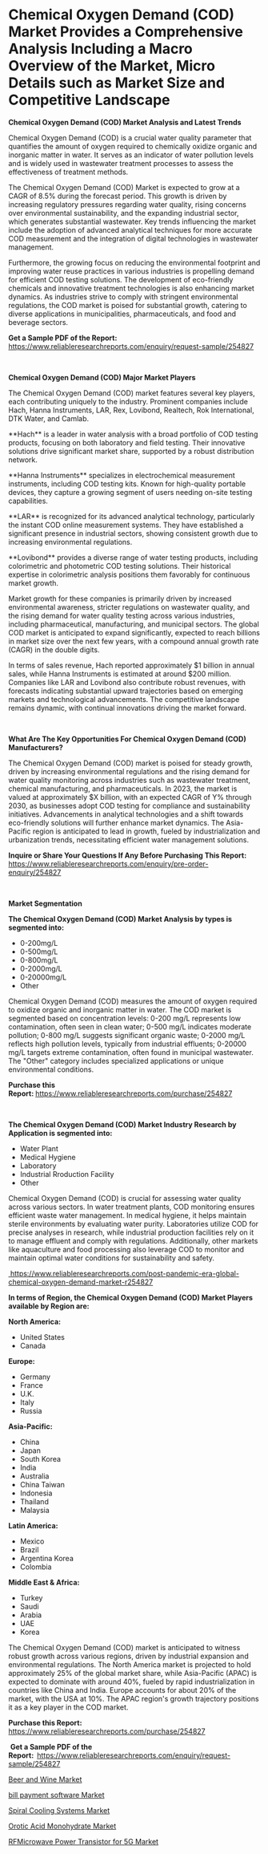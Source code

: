<p><h1>Chemical Oxygen Demand (COD) Market Provides a Comprehensive Analysis Including a Macro Overview of the Market, Micro Details such as Market Size and Competitive Landscape</h1></p><p><strong>Chemical Oxygen Demand (COD) Market Analysis and Latest Trends</strong></p>
<p><p>Chemical Oxygen Demand (COD) is a crucial water quality parameter that quantifies the amount of oxygen required to chemically oxidize organic and inorganic matter in water. It serves as an indicator of water pollution levels and is widely used in wastewater treatment processes to assess the effectiveness of treatment methods.</p><p>The Chemical Oxygen Demand (COD) Market is expected to grow at a CAGR of 8.5% during the forecast period. This growth is driven by increasing regulatory pressures regarding water quality, rising concerns over environmental sustainability, and the expanding industrial sector, which generates substantial wastewater. Key trends influencing the market include the adoption of advanced analytical techniques for more accurate COD measurement and the integration of digital technologies in wastewater management. </p><p>Furthermore, the growing focus on reducing the environmental footprint and improving water reuse practices in various industries is propelling demand for efficient COD testing solutions. The development of eco-friendly chemicals and innovative treatment technologies is also enhancing market dynamics. As industries strive to comply with stringent environmental regulations, the COD market is poised for substantial growth, catering to diverse applications in municipalities, pharmaceuticals, and food and beverage sectors.</p></p>
<p><strong>Get a Sample PDF of the Report:&nbsp;</strong> <a href="https://www.reliableresearchreports.com/enquiry/request-sample/254827?utm_campaign=38&utm_medium=2&utm_source=Github&utm_content=ia&utm_term=31102024&utm_id=chemical-oxygen-demand-cod">https://www.reliableresearchreports.com/enquiry/request-sample/254827</a></p>
<p>&nbsp;</p>
<p><strong>Chemical Oxygen Demand (COD) Major Market Players</strong></p>
<p><p>The Chemical Oxygen Demand (COD) market features several key players, each contributing uniquely to the industry. Prominent companies include Hach, Hanna Instruments, LAR, Rex, Lovibond, Realtech, Rok International, DTK Water, and Camlab.</p><p>**Hach** is a leader in water analysis with a broad portfolio of COD testing products, focusing on both laboratory and field testing. Their innovative solutions drive significant market share, supported by a robust distribution network. </p><p>**Hanna Instruments** specializes in electrochemical measurement instruments, including COD testing kits. Known for high-quality portable devices, they capture a growing segment of users needing on-site testing capabilities. </p><p>**LAR** is recognized for its advanced analytical technology, particularly the instant COD online measurement systems. They have established a significant presence in industrial sectors, showing consistent growth due to increasing environmental regulations.</p><p>**Lovibond** provides a diverse range of water testing products, including colorimetric and photometric COD testing solutions. Their historical expertise in colorimetric analysis positions them favorably for continuous market growth.</p><p>Market growth for these companies is primarily driven by increased environmental awareness, stricter regulations on wastewater quality, and the rising demand for water quality testing across various industries, including pharmaceutical, manufacturing, and municipal sectors. The global COD market is anticipated to expand significantly, expected to reach billions in market size over the next few years, with a compound annual growth rate (CAGR) in the double digits.</p><p>In terms of sales revenue, Hach reported approximately $1 billion in annual sales, while Hanna Instruments is estimated at around $200 million. Companies like LAR and Lovibond also contribute robust revenues, with forecasts indicating substantial upward trajectories based on emerging markets and technological advancements. The competitive landscape remains dynamic, with continual innovations driving the market forward.</p></p>
<p>&nbsp;</p>
<p><strong>What Are The Key Opportunities For Chemical Oxygen Demand (COD) Manufacturers?</strong></p>
<p><p>The Chemical Oxygen Demand (COD) market is poised for steady growth, driven by increasing environmental regulations and the rising demand for water quality monitoring across industries such as wastewater treatment, chemical manufacturing, and pharmaceuticals. In 2023, the market is valued at approximately $X billion, with an expected CAGR of Y% through 2030, as businesses adopt COD testing for compliance and sustainability initiatives. Advancements in analytical technologies and a shift towards eco-friendly solutions will further enhance market dynamics. The Asia-Pacific region is anticipated to lead in growth, fueled by industrialization and urbanization trends, necessitating efficient water management solutions.</p></p>
<p><strong>Inquire or Share Your Questions If Any Before Purchasing This Report:</strong> <a href="https://www.reliableresearchreports.com/enquiry/pre-order-enquiry/254827?utm_campaign=38&utm_medium=2&utm_source=Github&utm_content=ia&utm_term=31102024&utm_id=chemical-oxygen-demand-cod">https://www.reliableresearchreports.com/enquiry/pre-order-enquiry/254827</a></p>
<p>&nbsp;</p>
<p><strong>Market Segmentation</strong></p>
<p><strong>The Chemical Oxygen Demand (COD) Market Analysis by types is segmented into:</strong></p>
<p><ul><li>0-200mg/L</li><li>0-500mg/L</li><li>0-800mg/L</li><li>0-2000mg/L</li><li>0-20000mg/L</li><li>Other</li></ul></p>
<p><p>Chemical Oxygen Demand (COD) measures the amount of oxygen required to oxidize organic and inorganic matter in water. The COD market is segmented based on concentration levels: 0-200 mg/L represents low contamination, often seen in clean water; 0-500 mg/L indicates moderate pollution; 0-800 mg/L suggests significant organic waste; 0-2000 mg/L reflects high pollution levels, typically from industrial effluents; 0-20000 mg/L targets extreme contamination, often found in municipal wastewater. The "Other" category includes specialized applications or unique environmental conditions.</p></p>
<p><strong>Purchase this Report:&nbsp;</strong><a href="https://www.reliableresearchreports.com/purchase/254827?utm_campaign=38&utm_medium=2&utm_source=Github&utm_content=ia&utm_term=31102024&utm_id=chemical-oxygen-demand-cod">https://www.reliableresearchreports.com/purchase/254827</a></p>
<p>&nbsp;</p>
<p><strong>The Chemical Oxygen Demand (COD) Market Industry Research by Application is segmented into:</strong></p>
<p><ul><li>Water Plant</li><li>Medical Hygiene</li><li>Laboratory</li><li>Industrial Rroduction Facility</li><li>Other</li></ul></p>
<p><p>Chemical Oxygen Demand (COD) is crucial for assessing water quality across various sectors. In water treatment plants, COD monitoring ensures efficient waste water management. In medical hygiene, it helps maintain sterile environments by evaluating water purity. Laboratories utilize COD for precise analyses in research, while industrial production facilities rely on it to manage effluent and comply with regulations. Additionally, other markets like aquaculture and food processing also leverage COD to monitor and maintain optimal water conditions for sustainability and safety.</p></p>
<p><a href="https://www.reliableresearchreports.com/post-pandemic-era-global-chemical-oxygen-demand-market-r254827?utm_campaign=38&utm_medium=2&utm_source=Github&utm_content=ia&utm_term=31102024&utm_id=chemical-oxygen-demand-cod">&nbsp;https://www.reliableresearchreports.com/post-pandemic-era-global-chemical-oxygen-demand-market-r254827</a></p>
<p><strong>In terms of Region, the Chemical Oxygen Demand (COD) Market Players available by Region are:</strong></p>
<p>
    <p> <strong> North America: </strong>
        <ul>
            <li>United States</li>
            <li>Canada</li>
        </ul>
        </p> 
    <p> <strong> Europe: </strong>
        <ul>
            <li>Germany</li>
            <li>France</li>
            <li>U.K.</li>
            <li>Italy</li>
            <li>Russia</li>
        </ul>
        </p> 
    <p> <strong> Asia-Pacific: </strong>
        <ul>
            <li>China</li>
            <li>Japan</li>
            <li>South Korea</li>
            <li>India</li>
            <li>Australia</li>
            <li>China Taiwan</li>
            <li>Indonesia</li>
            <li>Thailand</li>
            <li>Malaysia</li>
        </ul>
        </p> 
    <p> <strong> Latin America: </strong>
        <ul>
            <li>Mexico</li>
            <li>Brazil</li>
            <li>Argentina Korea</li>
            <li>Colombia</li>
        </ul>
        </p> 
    <p> <strong> Middle East & Africa: </strong>
        <ul>
            <li>Turkey</li>
            <li>Saudi</li>
            <li>Arabia</li>
            <li>UAE</li>
            <li>Korea</li>
        </ul>
    </p>
    </p>
<p><p>The Chemical Oxygen Demand (COD) market is anticipated to witness robust growth across various regions, driven by industrial expansion and environmental regulations. The North America market is projected to hold approximately 25% of the global market share, while Asia-Pacific (APAC) is expected to dominate with around 40%, fueled by rapid industrialization in countries like China and India. Europe accounts for about 20% of the market, with the USA at 10%. The APAC region's growth trajectory positions it as a key player in the COD market.</p></p>
<p><strong>Purchase this Report: </strong><a href="https://www.reliableresearchreports.com/purchase/254827?utm_campaign=38&utm_medium=2&utm_source=Github&utm_content=ia&utm_term=31102024&utm_id=chemical-oxygen-demand-cod">https://www.reliableresearchreports.com/purchase/254827</a></p>
<p>&nbsp;<strong>Get a Sample PDF of the Report:&nbsp;&nbsp;</strong><a href="https://www.reliableresearchreports.com/enquiry/request-sample/254827?utm_campaign=38&utm_medium=2&utm_source=Github&utm_content=ia&utm_term=31102024&utm_id=chemical-oxygen-demand-cod">https://www.reliableresearchreports.com/enquiry/request-sample/254827</a></p>
<p><strong></strong></p>
<p><p><a href="https://github.com/tacitam515l/Market-Research-Report-List-1/blob/main/beer-and-wine-market.md?utm_campaign=38&utm_medium=2&utm_source=Github&utm_content=ia&utm_term=31102024&utm_id=chemical-oxygen-demand-cod">Beer and Wine Market</a></p><p><a href="https://github.com/KejsiLoshi121/Market-Research-Report-List-1/blob/main/bill-payment-software-market.md?utm_campaign=38&utm_medium=2&utm_source=Github&utm_content=ia&utm_term=31102024&utm_id=chemical-oxygen-demand-cod">bill payment software Market</a></p><p><a href="https://issuu.com/reportprime-2/docs/spiral-cooling-systems-market-size-_78ec741e0f443c?utm_campaign=38&utm_medium=2&utm_source=Github&utm_content=ia&utm_term=31102024&utm_id=chemical-oxygen-demand-cod">Spiral Cooling Systems Market</a></p><p><a href="https://medium.com/@toniaujlan7x4/the-global-orotic-acid-monohydrate-market-is-a-dynamic-and-growing-industry-bf7302da2772?utm_campaign=38&utm_medium=2&utm_source=Github&utm_content=ia&utm_term=31102024&utm_id=chemical-oxygen-demand-cod">Orotic Acid Monohydrate Market</a></p><p><a href="https://www.linkedin.com/pulse/regulatory-landscape-its-influence-global-rfmicrowave-y0kne?utm_campaign=38&utm_medium=2&utm_source=Github&utm_content=ia&utm_term=31102024&utm_id=chemical-oxygen-demand-cod">RFMicrowave Power Transistor for 5G Market</a></p></p>